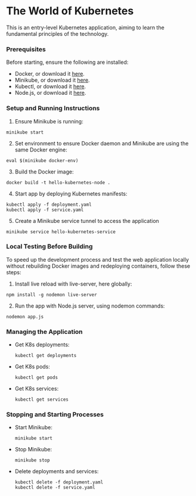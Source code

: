 # The World of Kubernetes

This is an entry-level Kubernetes application, aiming to learn the fundamental principles of the technology.

### Prerequisites

Before starting, ensure the following are installed:

- Docker, or download it [here](https://docs.docker.com/get-docker/).
- Minikube, or download it [here](https://minikube.sigs.k8s.io/docs/start/).
- Kubectl, or download it [here](https://minikube.sigs.k8s.io/docs/start/).
- Node.js, or download it [here](https://nodejs.org/en/download).

### Setup and Running Instructions

1. Ensure Minikube is running:

```
minikube start
```

2. Set environment to ensure Docker daemon and Minikube are using the same Docker engine:

```
eval $(minikube docker-env)
```

3. Build the Docker image:

```
docker build -t hello-kubernetes-node .
```

4. Start app by deploying Kubernetes manifests:

```
kubectl apply -f deployment.yaml
kubectl apply -f service.yaml
```

5. Create a Minikube service tunnel to access the application

```
minikube service hello-kubernetes-service
```

### Local Testing Before Building

To speed up the development process and test the web application locally without rebuilding Docker images and redeploying containers, follow these steps:

1. Install live reload with live-server, here globally:

```
npm install -g nodemon live-server
```

2. Run the app with Node.js server, using nodemon commands:

```
nodemon app.js
```

### Managing the Application

- Get K8s deployments:
  ```
  kubectl get deployments
  ```
- Get K8s pods:
  ```
  kubectl get pods
  ```
- Get K8s services:
  ```
  kubectl get services
  ```

### Stopping and Starting Processes

- Start Minikube:
  ```
  minikube start
  ```
- Stop Minikube:
  ```
  minikube stop
  ```
- Delete deployments and services:
  ```
  kubectl delete -f deployment.yaml
  kubectl delete -f service.yaml
  ```
